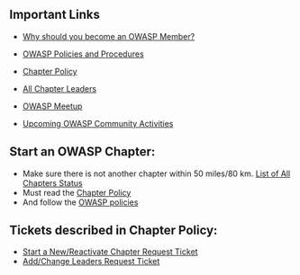 ## Important Links
* [Why should you become an OWASP Member?](https://youtu.be/RrUQYkzdaos)
 
* [OWASP Policies and Procedures](https://owasp.org/www-policy/)
* [Chapter Policy](https://owasp.org/www-policy/)
* [All Chapter Leaders](/chapters/leaders/)
* [OWASP Meetup](https://owasp.meetup.com)
* [Upcoming OWASP Community Activities](/chapters/events/)

## Start an OWASP Chapter:
* Make sure there is not another chapter within 50 miles/80 km. [List of All Chapters Status](/chapters/status/)
* Must read the [Chapter Policy](https://owasp.org/www-policy/) 
* And follow the [OWASP policies](https://owasp.org/www-policy/)
## Tickets described in Chapter Policy:
* [Start a New/Reactivate Chapter Request Ticket](https://owasporg.atlassian.net/servicedesk/customer/portal/7/group/18/create/73)
* [Add/Change Leaders Request Ticket](https://owasporg.atlassian.net/servicedesk/customer/portal/7/group/18/create/73)
